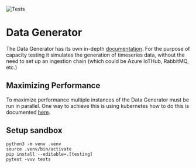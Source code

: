 ![Tests](https://github.com/crate/tsdg/workflows/Tests/badge.svg)

# Data Generator

The Data Generator has its own in-depth [documentation](DATA_GENERATOR.md).
For the purpose of capacity testing it simulates the generation of timeseries
data, without the need to set up an ingestion chain (which could be Azure IoTHub, RabbitMQ, etc.)

## Maximizing Performance

To maximize performance multiple instances of the Data Generator must be run in parallel. One way to achieve this is using kubernetes how to do this is documented [here](KUBERNETES.md).

## Setup sandbox
```shell
python3 -m venv .venv
source .venv/bin/activate
pip install --editable=.[testing]
pytest -vvv tests
```
